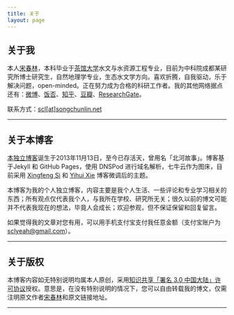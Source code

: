 ```yaml
---
title: 关于
layout: page
---
```


## 关于我

本人[宋春林](http://songchunlin.net "Chunlin Song")，本科毕业于[茶馆大学](http://www.scu.edu.cn/)水文与水资源工程专业，目前为中科院成都某研究所博士研究生，自然地理学专业，生态水文学方向。喜欢折腾，自我驱动，乐于解决问题，open-minded。正在努力成为合格的科研工作者。我的其他网络据点还有：[微博](http://weibo.com/songchunlin)、[饭否](http://fanfou.com/scuscl)、[知乎](http://www.zhihu.com/people/songcl)、[豆瓣](http://www.douban.com/people/iamscl/)、[ResearchGate](https://www.researchgate.net/profile/Song_Chunlin/)。

联系方式：[scl[at]songchunlin.net](mailto:scl@songchunlin.net)

---

## 关于本博客


[本独立博客](http://songchunlin.net/)诞生于2013年11月13日，至今已存活<strong><script>// <![CDATA[
var urodz= new Date("11/13/2013"); var now = new Date(); var ile = now.getTime() - urodz.getTime(); var dni = Math.floor(ile / (1000 * 60 * 60 * 24)); document.write(+dni)
// ]]></script></strong>天，曾用名「北河故事」。博客基于Jekyll 和 GitHub Pages，使用 DNSPod 进行域名解析，七牛云作为图床，目前采用 [Xingfeng Si](http://sixf.org/) 和 [Yihui Xie](http://yihui.name/) 博客微调后的主题。

本博客为我的个人独立博客，内容主要是我个人生活、一些评论和专业学习相关的东西；所有观点仅代表我个人，与我所在学校、研究所无关；很久以前的博文可能并不代表我现在的想法，毕竟人会成长；欢迎参观，但不保证保留和回复留言。

如果觉得我的文章对您有用，可以用手机支付宝支付我任意金额（支付宝账户为 sclyeah@gmail.com）。

---

## 关于版权

本博客内容如无特别说明均属本人原创，采用[知识共享「署名 3.0 中国大陆」许可协议](http://creativecommons.org/licenses/by/3.0/cn/)授权。意思是，在没有特别说明的情况下，您可以自由转载我的博文，仅需注明原文作者[宋春林](http://songchunlin.net)和原文链接地址。

---


